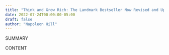 ```yaml
---
title: "Think and Grow Rich: The Landmark Bestseller Now Revised and Updated for the 21st Century"
date: 2022-07-24T00:00:00-05:00
draft: false
author: "Napoleon Hill"
---
```


SUMMARY

<!--more-->

CONTENT
